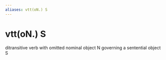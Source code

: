 ```yaml
---
aliases: vtt(oN.) S
---
```

# vtt(oN.) S

ditransitive verb with omitted nominal object N governing a sentential object S